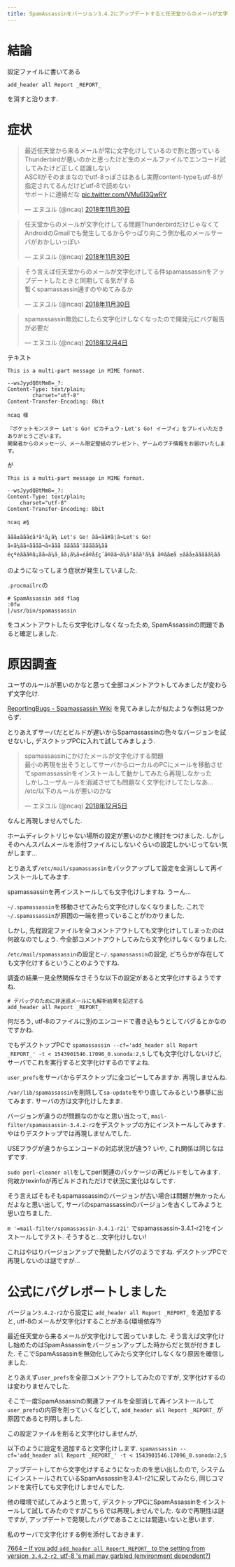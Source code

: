 ```yaml
---
title: SpamAssassinをバージョン3.4.2にアップデートすると任天堂からのメールが文字化けする症状を直しました
---
```


# 結論

設定ファイルに書いてある

~~~
add_header all Report _REPORT_
~~~

を消すと治ります.

# 症状

<blockquote class="twitter-tweet" data-lang="ja"><p lang="ja" dir="ltr">最近任天堂から来るメールが常に文字化けしているので割と困っている<br />Thunderbirdが悪いのかと思ったけど生のメールファイルでエンコード試してみたけど正しく認識しない<br />ASCIIがそのままなのでutf-8っぽさはあるし実際content-typeもutf-8が指定されてるんだけどutf-8で読めない<br />サポートに連絡だな <a href="https://t.co/VMu6I3QwRY">pic.twitter.com/VMu6I3QwRY</a></p>&mdash; エヌユル (@ncaq) <a href="https://twitter.com/ncaq/status/1068409297539723264?ref_src=twsrc%5Etfw">2018年11月30日</a></blockquote>

<blockquote class="twitter-tweet" data-lang="ja"><p lang="ja" dir="ltr">任天堂からのメールが文字化けしてる問題ThunderbirdだけじゃなくてAndroidのGmailでも発生してるからやっぱり向こう側か私のメールサーバがおかしいっぽい</p>&mdash; エヌユル (@ncaq) <a href="https://twitter.com/ncaq/status/1068411787211501568?ref_src=twsrc%5Etfw">2018年11月30日</a></blockquote>

<blockquote class="twitter-tweet" data-lang="ja"><p lang="ja" dir="ltr">そう言えば任天堂からのメールが文字化けしてる件spamassassinをアップデートしたときと同期してる気がする<br />暫くspamassassin通すのやめてみるか</p>&mdash; エヌユル (@ncaq) <a href="https://twitter.com/ncaq/status/1068446183960412161?ref_src=twsrc%5Etfw">2018年11月30日</a></blockquote>

<blockquote class="twitter-tweet" data-lang="ja"><p lang="ja" dir="ltr">spamassassin無効にしたら文字化けしなくなったので開発元にバグ報告が必要だ</p>&mdash; エヌユル (@ncaq) <a href="https://twitter.com/ncaq/status/1069909472825434112?ref_src=twsrc%5Etfw">2018年12月4日</a></blockquote>

テキスト

~~~
This is a multi-part message in MIME format.

--wsJyydQBtMm8=_?:
Content-Type: text/plain;
        charset="utf-8"
Content-Transfer-Encoding: 8bit

ncaq 様

『ポケットモンスター Let's Go! ピカチュウ・Let's Go! イーブイ』をプレイいただきありがとうございます。
開発者からのメッセージ、メール限定壁紙のプレゼント、ゲームのプチ情報をお届けいたします。
~~~

が

~~~
This is a multi-part message in MIME format.

--wsJyydQBtMm8=_?:
Content-Type: text/plain;
	charset="utf-8"
Content-Transfer-Encoding: 8bit

ncaq æ§

ããã±ããã¢ã³ã¹ã¿ã¼ Let's Go! ãã«ãã¥ã¦ã»Let's Go! ã¤ã¼ãã¤ãããã¬ã¤ããã ããããã¨ããããã¾ãã
éçºèããã®ã¡ãã»ã¼ã¸ãã¡ã¼ã«éå®å£ç´ã®ãã¬ã¼ã³ããã²ã¼ã ã®ããæå ±ããå±ããããã¾ãã
~~~

のようになってしまう症状が発生していました.

`.procmailrc`の

~~~
# SpamAssassin add flag
:0fw
|/usr/bin/spamassassin
~~~

をコメントアウトしたら文字化けしなくなったため,
SpamAssassinの問題であると確定しました.

# 原因調査

ユーザのルールが悪いのかなと思って全部コメントアウトしてみましたが変わらず文字化け.

[ReportingBugs - Spamassassin Wiki](https://wiki.apache.org/spamassassin/ReportingBugs)
を見てみましたが似たような例は見つからず.

とりあえずサーバだとビルドが遅いからSpamassassinの色々なバージョンを試せないし,
デスクトップPCに入れて試してみましょう.

<blockquote class="twitter-tweet" data-lang="ja"><p lang="ja" dir="ltr">spamassassinにかけたメールが文字化けする問題<br />最小の再現を出そうとしてサーバからローカルのPCにメールを移動させてspamassassinをインストールして動かしてみたら再現しなかった<br />しかしユーザルールを消滅させても問題なく文字化けしてたしなあ…<br />/etc/以下のルールが悪いのかな</p>&mdash; エヌユル (@ncaq) <a href="https://twitter.com/ncaq/status/1070225868893515776?ref_src=twsrc%5Etfw">2018年12月5日</a></blockquote>

なんと再現しませんでした.

ホームディレクトリじゃない場所の設定が悪いのかと検討をつけました.
しかしそのへんスパムメールを添付ファイルにしないぐらいの設定しかいじってない気がします…

とりあえず`/etc/mail/spamassassin`をバックアップして設定を全消しして再インストールしてみます.

spamassassinを再インストールしても文字化けしますね.
うーん…

`~/.spamassassin`を移動させてみたら文字化けしなくなりました.
これで`~/.spamassassin`が原因の一端を担っていることがわかりました.

しかし,
先程設定ファイルを全コメントアウトしても文字化けしてしまったのは何故なのでしょう.
今全部コメントアウトしてみたら文字化けしなくなりました.

`/etc/mail/spamassassin`の設定と`~/.spamassassin`の設定,
どちらかが存在しても文字化けするということのようですね.

調査の結果一見全然関係なさそうな以下の設定があると文字化けするようですね.

~~~
# デバッグのために非迷惑メールにも解析結果を記述する
add_header all Report _REPORT_
~~~

何だろう,
utf-8のファイルに別のエンコードで書き込もうとしてバグるとかなのですかね.

でもデスクトップPCで
`spamassassin --cf='add_header all Report _REPORT_' -t < 1543901546.17096_0.sonoda:2,S`
しても文字化けしないけど,
サーバでこれを実行すると文字化けするのですよね.

`user_prefs`をサーバからデスクトップに全コピーしてみますか.
再現しませんね.

`/var/lib/spamassassin`を削除して`sa-update`をやり直してみるという暴挙に出てみます.
サーバの方は文字化けしたまま.

バージョンが違うのが問題なのかなと思い当たって,
`mail-filter/spamassassin-3.4.2-r2`をデスクトップの方にインストールしてみます.
やはりデスクトップでは再現しませんでした.

USEフラグが違うからエンコードの対応状況が違う?
いや,
これ関係は同じなはずです.

`sudo perl-cleaner all`をしてperl関連のパッケージの再ビルドをしてみます.
何故かtexinfoが再ビルドされただけで状況に変化はなしです.

そう言えばそもそもspamassassinのバージョンが古い場合は問題が無かったんだよなと思い出して,
サーバのspamassassinのバージョンを古くしてみようと思い立ちました.

`m '=mail-filter/spamassassin-3.4.1-r21'`
でspamassassin-3.4.1-r21をインストールしてテスト.
そうすると…文字化けしない!

これはやはりバージョンアップで発動したバグのようですね.
デスクトップPCで再現しないのは謎ですが…

# 公式にバグレポートしました

バージョン`3.4.2-r2`から設定に `add_header all Report _REPORT_` を追加すると,
utf-8のメールが文字化けすることがある(環境依存?)

最近任天堂から来るメールが文字化けして困っていました.
そう言えば文字化けし始めたのはSpamAssassinをバージョンアップした時からだと気が付きました.
そこでSpamAssassinを無効化してみたら文字化けしなくなり原因を確信しました.

とりあえず`user_prefs`を全部コメントアウトしてみたのですが,
文字化けするのは変わりませんでした.

そこで一度SpamAssassinの関連ファイルを全部消して再インストールして`user_prefs`の内容を削っていくなどして,
`add_header all Report _REPORT_`
が原因であると判明しました.

この設定ファイルを削ると文字化けしませんが,

以下のように設定を追加すると文字化けします.
`spamassassin --cf='add_header all Report _REPORT_' -t < 1543901546.17096_0.sonoda:2,S`

アップデートしてから文字化けするようになったのを思い出したので,
システムにインストールされているSpamAssassinを3.4.1-r21に戻してみたら,
同じコマンドを実行しても文字化けしませんでした.

他の環境で試してみようと思って,
デスクトップPCにSpamAssassinをインストールして試してみたのですがこちらでは再現しませんでした.
なので再現性は謎ですが,
アップデートで発現したバグであることには間違いないと思います.

私のサーバで文字化けする例を添付しておきます.

[7664 – If you add `add_header all Report_REPORT_` to the setting from version` 3.4.2-r2`, utf-8 's mail may garbled (environment dependent?)](https://bz.apache.org/SpamAssassin/show_bug.cgi?id=7664)
